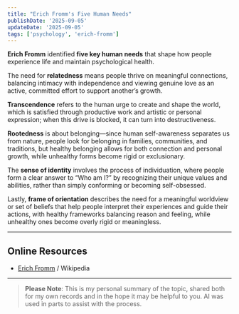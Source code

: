 ```yaml
---
title: "Erich Fromm's Five Human Needs"
publishDate: '2025-09-05'
updateDate: '2025-09-05'
tags: ['psychology', 'erich-fromm']
---
```


**Erich Fromm** identified **five key human needs** that shape how people experience life and maintain psychological health.

The need for **relatedness** means people thrive on meaningful connections, balancing intimacy with independence and viewing genuine love as an active, committed effort to support another’s growth.

**Transcendence** refers to the human urge to create and shape the world, which is satisfied through productive work and artistic or personal expression; when this drive is blocked, it can turn into destructiveness.

**Rootedness** is about belonging—since human self-awareness separates us from nature, people look for belonging in families, communities, and traditions, but healthy belonging allows for both connection and personal growth, while unhealthy forms become rigid or exclusionary.

The **sense of identity** involves the process of individuation, where people form a clear answer to “Who am I?” by recognizing their unique values and abilities, rather than simply conforming or becoming self-obsessed.

Lastly, **frame of orientation** describes the need for a meaningful worldview or set of beliefs that help people interpret their experiences and guide their actions, with healthy frameworks balancing reason and feeling, while unhealthy ones become overly rigid or meaningless.

---

## Online Resources

- [Erich Fromm](https://en.wikipedia.org/wiki/Erich_Fromm) / Wikipedia

---

> **Please Note**: This is my personal summary of the topic, shared both for my own records and in the hope it may be helpful to you. AI was used in parts to assist with the process.
